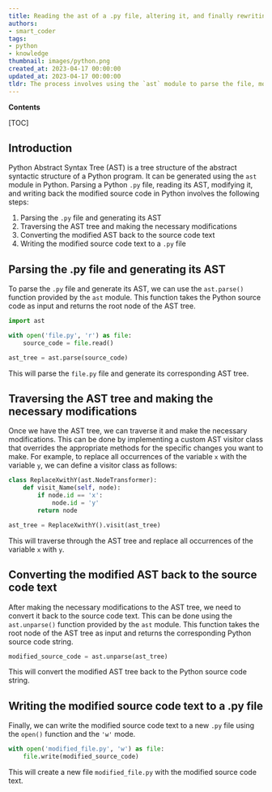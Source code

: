 ```yaml
---
title: Reading the ast of a .py file, altering it, and finally rewriting the modified source code
authors:
- smart_coder
tags:
- python
- knowledge
thumbnail: images/python.png
created_at: 2023-04-17 00:00:00
updated_at: 2023-04-17 00:00:00
tldr: The process involves using the `ast` module to parse the file, modifying the AST, and then using the `astor` module to generate the modified source code.
---
```


**Contents**

[TOC]

## Introduction

Python Abstract Syntax Tree (AST) is a tree structure of the abstract syntactic structure of a Python program. It can be generated using the `ast` module in Python. Parsing a Python `.py` file, reading its AST, modifying it, and writing back the modified source code in Python involves the following steps:

1. Parsing the `.py` file and generating its AST
2. Traversing the AST tree and making the necessary modifications
3. Converting the modified AST back to the source code text
4. Writing the modified source code text to a `.py` file


## Parsing the .py file and generating its AST

To parse the `.py` file and generate its AST, we can use the `ast.parse()` function provided by the `ast` module. This function takes the Python source code as input and returns the root node of the AST tree.

```python
import ast

with open('file.py', 'r') as file:
    source_code = file.read()

ast_tree = ast.parse(source_code)
```

This will parse the `file.py` file and generate its corresponding AST tree.


## Traversing the AST tree and making the necessary modifications

Once we have the AST tree, we can traverse it and make the necessary modifications. This can be done by implementing a custom AST visitor class that overrides the appropriate methods for the specific changes you want to make. For example, to replace all occurrences of the variable `x` with the variable `y`, we can define a visitor class as follows:

```python
class ReplaceXwithY(ast.NodeTransformer):
    def visit_Name(self, node):
        if node.id == 'x':
            node.id = 'y'
        return node

ast_tree = ReplaceXwithY().visit(ast_tree)
```

This will traverse through the AST tree and replace all occurrences of the variable `x` with `y`.


## Converting the modified AST back to the source code text

After making the necessary modifications to the AST tree, we need to convert it back to the source code text. This can be done using the `ast.unparse()` function provided by the `ast` module. This function takes the root node of the AST tree as input and returns the corresponding Python source code string.

```python
modified_source_code = ast.unparse(ast_tree)
```

This will convert the modified AST tree back to the Python source code string.


## Writing the modified source code text to a .py file

Finally, we can write the modified source code text to a new `.py` file using the `open()` function and the `'w'` mode. 

```python
with open('modified_file.py', 'w') as file:
    file.write(modified_source_code)
```

This will create a new file `modified_file.py` with the modified source code text.
